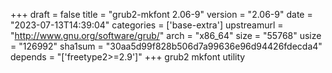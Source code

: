 +++
draft = false
title = "grub2-mkfont 2.06-9"
version = "2.06-9"
date = "2023-07-13T14:39:04"
categories = ['base-extra']
upstreamurl = "http://www.gnu.org/software/grub/"
arch = "x86_64"
size = "55768"
usize = "126992"
sha1sum = "30aa5d99f828b506d7a99636e96d94426fdecda4"
depends = "['freetype2>=2.9']"
+++
grub2 mkfont utility